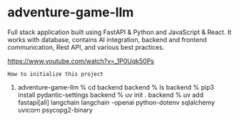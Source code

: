 # adventure-game-llm
Full stack application built using FastAPI &amp; Python and JavaScript &amp; React. It works with database, contains AI integration, backend and frontend communication, Rest API, and various best practices.

https://www.youtube.com/watch?v=_1P0Uqk50Ps

    How to initialize this project
1) adventure-game-llm % cd backend 
   backend % ls
   backend % pip3 install pydantic-settings
   backend % uv init .
   backend % uv add fastapi\[all\] langchain langchain
-openai python-dotenv sqlalchemy uvicorn psycopg2-binary
